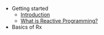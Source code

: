 * Getting started
  * [Introduction](introduction.md)
  * [What is Reactive Programming?](why-reactive.md)
* Basics of Rx